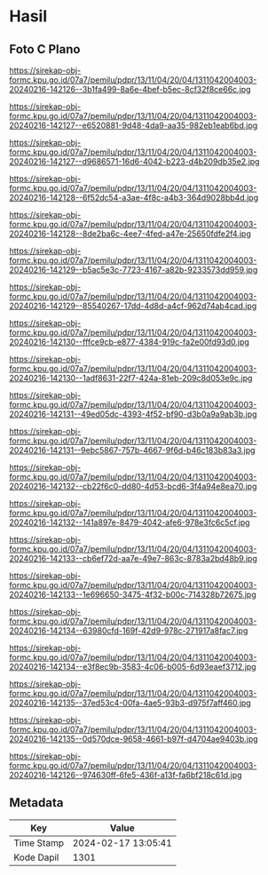 # Hasil

## Foto C Plano

https://sirekap-obj-formc.kpu.go.id/07a7/pemilu/pdpr/13/11/04/20/04/1311042004003-20240216-142126--3b1fa499-8a6e-4bef-b5ec-8cf32f8ce66c.jpg

https://sirekap-obj-formc.kpu.go.id/07a7/pemilu/pdpr/13/11/04/20/04/1311042004003-20240216-142127--e6520881-9d48-4da9-aa35-982eb1eab6bd.jpg

https://sirekap-obj-formc.kpu.go.id/07a7/pemilu/pdpr/13/11/04/20/04/1311042004003-20240216-142127--d9686571-16d6-4042-b223-d4b209db35e2.jpg

https://sirekap-obj-formc.kpu.go.id/07a7/pemilu/pdpr/13/11/04/20/04/1311042004003-20240216-142128--6f52dc54-a3ae-4f8c-a4b3-364d9028bb4d.jpg

https://sirekap-obj-formc.kpu.go.id/07a7/pemilu/pdpr/13/11/04/20/04/1311042004003-20240216-142128--8de2ba6c-4ee7-4fed-a47e-25650fdfe2f4.jpg

https://sirekap-obj-formc.kpu.go.id/07a7/pemilu/pdpr/13/11/04/20/04/1311042004003-20240216-142129--b5ac5e3c-7723-4167-a82b-9233573dd959.jpg

https://sirekap-obj-formc.kpu.go.id/07a7/pemilu/pdpr/13/11/04/20/04/1311042004003-20240216-142129--85540267-17dd-4d8d-a4cf-962d74ab4cad.jpg

https://sirekap-obj-formc.kpu.go.id/07a7/pemilu/pdpr/13/11/04/20/04/1311042004003-20240216-142130--fffce9cb-e877-4384-919c-fa2e00fd93d0.jpg

https://sirekap-obj-formc.kpu.go.id/07a7/pemilu/pdpr/13/11/04/20/04/1311042004003-20240216-142130--1adf8631-22f7-424a-81eb-209c8d053e9c.jpg

https://sirekap-obj-formc.kpu.go.id/07a7/pemilu/pdpr/13/11/04/20/04/1311042004003-20240216-142131--49ed05dc-4393-4f52-bf90-d3b0a9a9ab3b.jpg

https://sirekap-obj-formc.kpu.go.id/07a7/pemilu/pdpr/13/11/04/20/04/1311042004003-20240216-142131--9ebc5867-757b-4667-9f6d-b46c183b83a3.jpg

https://sirekap-obj-formc.kpu.go.id/07a7/pemilu/pdpr/13/11/04/20/04/1311042004003-20240216-142132--cb22f6c0-dd80-4d53-bcd6-3f4a94e8ea70.jpg

https://sirekap-obj-formc.kpu.go.id/07a7/pemilu/pdpr/13/11/04/20/04/1311042004003-20240216-142132--141a897e-8479-4042-afe6-978e3fc6c5cf.jpg

https://sirekap-obj-formc.kpu.go.id/07a7/pemilu/pdpr/13/11/04/20/04/1311042004003-20240216-142133--cb6ef72d-aa7e-49e7-863c-8783a2bd48b9.jpg

https://sirekap-obj-formc.kpu.go.id/07a7/pemilu/pdpr/13/11/04/20/04/1311042004003-20240216-142133--1e696650-3475-4f32-b00c-714328b72675.jpg

https://sirekap-obj-formc.kpu.go.id/07a7/pemilu/pdpr/13/11/04/20/04/1311042004003-20240216-142134--63980cfd-169f-42d9-978c-271917a8fac7.jpg

https://sirekap-obj-formc.kpu.go.id/07a7/pemilu/pdpr/13/11/04/20/04/1311042004003-20240216-142134--e3f8ec9b-3583-4c06-b005-6d93eaef3712.jpg

https://sirekap-obj-formc.kpu.go.id/07a7/pemilu/pdpr/13/11/04/20/04/1311042004003-20240216-142135--37ed53c4-00fa-4ae5-93b3-d975f7aff460.jpg

https://sirekap-obj-formc.kpu.go.id/07a7/pemilu/pdpr/13/11/04/20/04/1311042004003-20240216-142135--0d570dce-9658-4661-b97f-d4704ae9403b.jpg

https://sirekap-obj-formc.kpu.go.id/07a7/pemilu/pdpr/13/11/04/20/04/1311042004003-20240216-142126--974630ff-6fe5-436f-a13f-fa6bf218c61d.jpg


## Metadata

| Key        | Value               |
| ---------- | ------------------- |
| Time Stamp | 2024-02-17 13:05:41 |
| Kode Dapil | 1301                |



